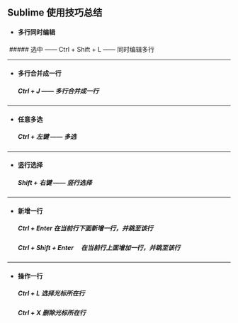## Sublime 使用技巧总结

- #### 多行同时编辑
  ##### 选中 —— Ctrl + Shift + L —— 同时编辑多行




---
- #### 多行合并成一行
  #####  Ctrl + J —— 多行合并成一行




---
- #### 任意多选
  #####  Ctrl + 左键 —— 多选





---
- #### 竖行选择
  #####  Shift + 右键 —— 竖行选择
  
  
  
  


---
- #### 新增一行
  ##### Ctrl + Enter             在当前行下面新增一行，并跳至该行
  ##### Ctrl + Shift + Enter     在当前行上面增加一行，并跳至该行





---
- #### 操作一行
  ##### Ctrl + L        选择光标所在行
  ##### Ctrl + X        删除光标所在行
